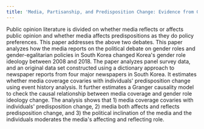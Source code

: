 ```yaml
---
title: 'Media, Partisanship, and Predisposition Change: Evidence from Gender Role Ideology Change in South Korea'
---
```


  

Public opinion literature is divided on whether media reflects or affects public opinion and whether media affects predispositions as they do policy preferences.
This paper addresses the above two debates.
This paper analyzes how the media reports on the political debate on gender roles and gender-egalitarian policies in South Korea changed Korea's gender role ideology between 2008 and 2018.
The paper analyzes panel survey data, and an original data set constructed using a dictionary approach to newspaper reports from four major newspapers in South Korea. 
It estimates whether media coverage covaries with individuals' predisposition change using event history analysis.
It further estimates a Granger causality model to check the causal relationship between media coverage and gender role ideology change.
The analysis shows that 1) media coverage covaries with individuals' predisposition change, 2) media both affects and reflects predisposition change, and 3) the political inclination of the media and the individuals moderates the media's affecting and reflecting role.

